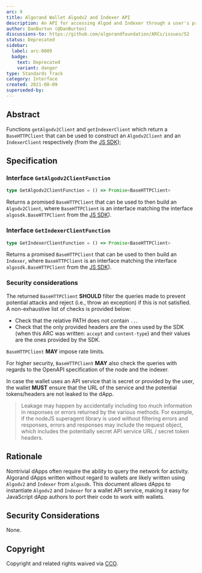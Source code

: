 ```yaml
---
arc: 9
title: Algorand Wallet Algodv2 and Indexer API
description: An API for accessing Algod and Indexer through a user's preferred connection.
author: DanBurton (@DanBurton)
discussions-to: https://github.com/algorandfoundation/ARCs/issues/52
status: Deprecated
sidebar:
  label: arc-0009
  badge:
    text: Deprecated
    variant: danger
type: Standards Track
category: Interface
created: 2021-08-09
superseded-by:
---
```

## Abstract

Functions `getAlgodv2Client` and `getIndexerClient` which return a `BaseHTTPClient` that can be used to construct an `Algodv2Client` and an `IndexerClient` respectively (from the <a href="https://github.com/algorand/js-algorand-sdk/blob/develop/src/client/baseHTTPClient.ts">JS SDK</a>);

## Specification

### Interface `GetAlgodv2ClientFunction`

```ts
type GetAlgodv2ClientFunction = () => Promise<BaseHTTPClient>
```

Returns a promised `BaseHTTPClient` that can be used to then build an `Algodv2Client`, where `BaseHTTPClient` is an interface matching the interface `algosdk.BaseHTTPClient` from the <a href="https://github.com/algorand/js-algorand-sdk/blob/develop/src/client/baseHTTPClient.ts">JS SDK</a>).

### Interface `GetIndexerClientFunction`

```ts
type GetIndexerClientFunction = () => Promise<BaseHTTPClient>
```

Returns a promised `BaseHTTPClient` that can be used to then build an `Indexer`, where `BaseHTTPClient` is an interface matching the interface `algosdk.BaseHTTPClient` from the <a href="https://github.com/algorand/js-algorand-sdk/blob/develop/src/client/baseHTTPClient.ts">JS SDK</a>).

### Security considerations

The returned `BaseHTTPClient` **SHOULD** filter the queries made to prevent potential attacks and reject (i.e., throw an exception) if this is not satisfied.
A non-exhaustive list of checks is provided below:
* Check that the relative PATH does not contain `..`.
* Check that the only provided headers are the ones used by the SDK (when this ARC was written: `accept` and `content-type`) and their values are the ones provided by the SDK.

`BaseHTTPClient` **MAY** impose rate limits.

For higher security, `BaseHTTPClient` **MAY** also check the queries with regards to the OpenAPI specification of the node and the indexer.

In case the wallet uses an API service that is secret or provided by the user, the wallet **MUST** ensure that the URL of the service and the potential tokens/headers are not leaked to the dApp.

> Leakage may happen by accidentally including too much information in responses or errors returned by the various methods. For example, if the nodeJS superagent library is used without filtering errors and responses, errors and responses may include the request object, which includes the potentially secret API service URL / secret token headers.

## Rationale

Nontrivial dApps often require the ability to query the network for activity. Algorand dApps written without regard to wallets are likely written using `Algodv2` and `Indexer` from `algosdk`. 
This document allows dApps to instantiate `Algodv2` and `Indexer` for a wallet API service, making it easy for JavaScript dApp authors to port their code to work with wallets.

## Security Considerations

None.

## Copyright

Copyright and related rights waived via <a href="https://creativecommons.org/publicdomain/zero/1.0/">CCO</a>.

